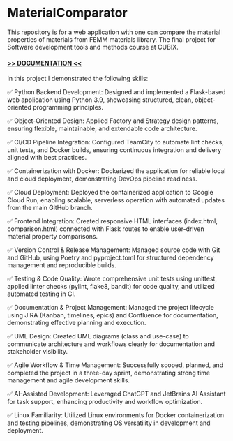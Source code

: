 # MaterialComparator

This repository is for a web application with one can compare
the material properties of materials from FEMM materials library.
The final project for Software development tools and methods
course at CUBIX.

#### [>> DOCUMENTATION << ](https://sevirekon.atlassian.net/wiki/x/O4FRAQ)

In this project I demonstrated the following skills:

✅ Python Backend Development: Designed and implemented a Flask-based web application using Python 3.9, showcasing structured, clean, object-oriented programming principles.

✅ Object-Oriented Design: Applied Factory and Strategy design patterns, ensuring flexible, maintainable, and extendable code architecture.

✅ CI/CD Pipeline Integration: Configured TeamCity to automate lint checks, unit tests, and Docker builds, ensuring continuous integration and delivery aligned with best practices.

✅ Containerization with Docker: Dockerized the application for reliable local and cloud deployment, demonstrating DevOps pipeline readiness.

✅ Cloud Deployment: Deployed the containerized application to Google Cloud Run, enabling scalable, serverless operation with automated updates from the main GitHub branch.

✅ Frontend Integration: Created responsive HTML interfaces (index.html, comparison.html) connected with Flask routes to enable user-driven material property comparisons.

✅ Version Control & Release Management: Managed source code with Git and GitHub, using Poetry and pyproject.toml for structured dependency management and reproducible builds.

✅ Testing & Code Quality: Wrote comprehensive unit tests using unittest, applied linter checks (pylint, flake8, bandit) for code quality, and utilized automated testing in CI.

✅ Documentation & Project Management: Managed the project lifecycle using JIRA (Kanban, timelines, epics) and Confluence for documentation, demonstrating effective planning and execution.

✅ UML Design: Created UML diagrams (class and use-case) to communicate architecture and workflows clearly for documentation and stakeholder visibility.

✅ Agile Workflow & Time Management: Successfully scoped, planned, and completed the project in a three-day sprint, demonstrating strong time management and agile development skills.

✅ AI-Assisted Development: Leveraged ChatGPT and JetBrains AI Assistant for task support, enhancing productivity and workflow optimization.

✅ Linux Familiarity: Utilized Linux environments for Docker containerization and testing pipelines, demonstrating OS versatility in development and deployment.


